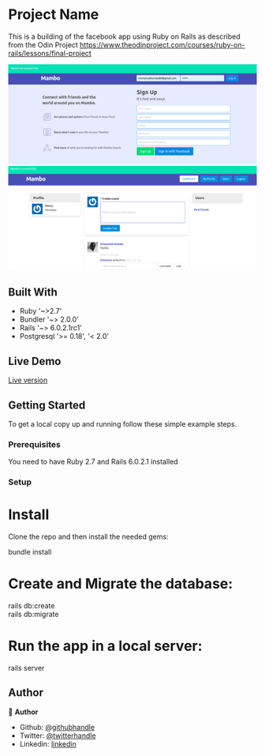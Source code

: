# Project Name

This is a building of the facebook app using Ruby on Rails as described from the Odin Project https://www.theodinproject.com/courses/ruby-on-rails/lessons/final-project

![screenshot](https://github.com/emmanuelkamala/mambo/raw/development/docs/mambo.png)
![screenshot](https://github.com/emmanuelkamala/mambo/raw/development/docs/2.png)


## Built With

- Ruby '~>2.7'
- Bundler '~> 2.0.0'
- Rails '~> 6.0.2.1rc1'
- Postgresql '>= 0.18', '< 2.0'

## Live Demo

<a href="https://boiling-depths-82441.herokuapp.com/">Live version</a>

## Getting Started

To get a local copy up and running follow these simple example steps.

### Prerequisites
You need to have Ruby 2.7 and Rails 6.0.2.1 installed


### Setup

# Install
Clone the repo and then install the needed gems:

 bundle install

 # Create and Migrate the database:

 rails db:create<br>
 rails db:migrate

 # Run the app in a local server:

 rails server


## Author

👤 **Author**

- Github: [@githubhandle](https://github.com/emmanuelkamala)
- Twitter: [@twitterhandle](https://twitter.com/ejkamala)
- Linkedin: [linkedin](https://linkedin.com/emmanuelkamala)


